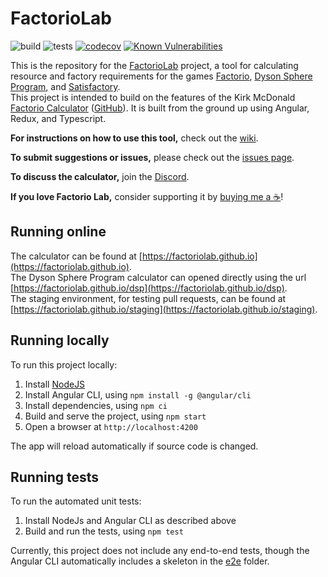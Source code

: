 # FactorioLab

![build](https://github.com/factoriolab/factorio-lab/workflows/build/badge.svg) ![tests](https://github.com/factoriolab/factorio-lab/workflows/tests/badge.svg) [![codecov](https://codecov.io/gh/factoriolab/factorio-lab/branch/master/graph/badge.svg)](https://codecov.io/gh/factoriolab/factorio-lab) [![Known Vulnerabilities](https://snyk.io/test/github/factoriolab/factorio-lab/badge.svg?targetFile=package.json)](https://snyk.io/test/github/factoriolab/factorio-lab?targetFile=package.json)

This is the repository for the [FactorioLab](https://factoriolab.github.io) project, a tool for calculating resource and factory requirements for the games [Factorio](https://factorio.com), [Dyson Sphere Program](https://store.steampowered.com/app/1366540/Dyson_Sphere_Program/), and [Satisfactory](https://www.satisfactorygame.com/).  
This project is intended to build on the features of the Kirk McDonald [Factorio Calculator](https://kirkmcdonald.github.io) ([GitHub](https://github.com/KirkMcDonald/kirkmcdonald.github.io)). It is built from the ground up using Angular, Redux, and Typescript.

**For instructions on how to use this tool,** check out the [wiki](https://github.com/factoriolab/factorio-lab/wiki).

**To submit suggestions or issues,** please check out the [issues page](https://github.com/factoriolab/factorio-lab/issues).

**To discuss the calculator,** join the [Discord](https://discord.gg/N4FKV687x2).

**If you love Factorio Lab,** consider supporting it by [buying me a ☕](https://ko-fi.com/dcbroad3)!

## Running online

The calculator can be found at [https://factoriolab.github.io](https://factoriolab.github.io).  
The Dyson Sphere Program calculator can opened directly using the url [https://factoriolab.github.io/dsp](https://factoriolab.github.io/dsp).  
The staging environment, for testing pull requests, can be found at [https://factoriolab.github.io/staging](https://factoriolab.github.io/staging).

## Running locally

To run this project locally:

1. Install [NodeJS](https://nodejs.org/en/)
1. Install Angular CLI, using `npm install -g @angular/cli`
1. Install dependencies, using `npm ci`
1. Build and serve the project, using `npm start`
1. Open a browser at `http://localhost:4200`

The app will reload automatically if source code is changed.

## Running tests

To run the automated unit tests:

1. Install NodeJs and Angular CLI as described above
2. Build and run the tests, using `npm test`

Currently, this project does not include any end-to-end tests, though the Angular CLI automatically includes a skeleton in the [e2e](./e2e) folder.
